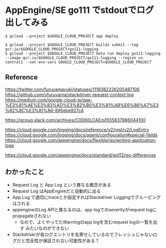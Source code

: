 # AppEngine/SE go111 でstdoutでログ出してみる

```
$ gcloud --project $GOOGLE_CLOUD_PROJECT app deploy
```

```
$ gcloud --project $GOOGLE_CLOUD_PROJECT builds submit --tag gcr.io/$GOOGLE_CLOUD_PROJECT/go111-logging
$ gcloud --project $GOOGLE_CLOUD_PROJECT beta run deploy go111-logging --image gcr.io/$GOOGLE_CLOUD_PROJECT/go111-logging --region us-central1 --set-env-vars GOOGLE_CLOUD_PROJECT=$GOOGLE_CLOUD_PROJECT 
```

## Reference

https://twitter.com/furuyamayuki/statuses/1118382226205487106
https://github.com/yfuruyama/stackdriver-request-context-log
https://medium.com/google-cloud-jp/gae-%E3%81%AE%E3%83%AD%E3%82%B0%E3%81%AB%E6%86%A7%E3%82%8C%E3%81%A6-895ebe927c4

https://gcpug.slack.com/archives/C0D60LCAE/p1555837886044100

https://cloud.google.com/logging/docs/reference/v2/rest/v2/LogEntry
https://cloud.google.com/logging/docs/agent/configuration#special-fields
https://cloud.google.com/appengine/docs/flexible/go/writing-application-logs

https://cloud.google.com/appengine/docs/standard/go112/go-differences

## わかったこと

* Request Log と App Log という異なる概念がある
* Request Log はAppEngineだと自動的に出る
* App Log で適切にtraceとか設定すればStackdriver Loggingでグルーピングはされる
* appengineのLog APIと異なるのは、app logでのseverityがrequest logにpropagateされない
    * なので、よくやってたWarningのapp logを含むrequest logの一覧を出す みたいなのができない
* Stackdriverが各ログエントリを名寄せしているのでフレッシュじゃないログだと完全性が保証されない可能性がある？

